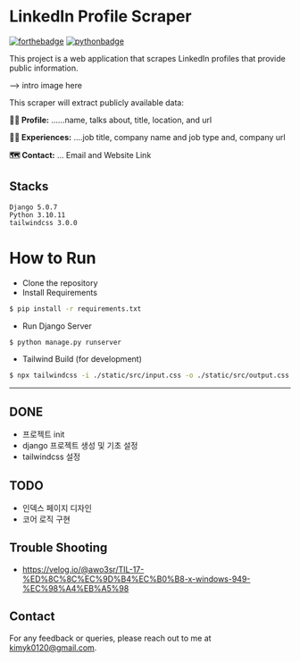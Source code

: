 # LinkedIn Profile Scraper

[![forthebadge](https://forthebadge.com/images/badges/built-with-love.svg)](https://forthebadge.com)
[![pythonbadge](https://forthebadge.com/images/badges/made-with-python.svg)](https://forthebadge.com)

This project is a web application that scrapes LinkedIn profiles that provide public information. 


--> intro image here



This scraper will extract publicly available data: 

**🧑‍🎨 Profile:** ......name, talks about, title, location, and url

**👨‍💼 Experiences:** ....job title, company name and job type and, company url

**🗺️ Contact:** ... Email and Website Link

## Stacks
```angular2html
Django 5.0.7
Python 3.10.11
tailwindcss 3.0.0
```

# How to Run 

- Clone the repository
- Install Requirements
```bash
$ pip install -r requirements.txt
```
-  Run Django Server
```bash
$ python manage.py runserver
```

- Tailwind Build (for development)
```bash
$ npx tailwindcss -i ./static/src/input.css -o ./static/src/output.css --watch
```

---

## DONE
- 프로젝트 init 
- django 프로젝트 생성 및 기초 설정
- tailwindcss 설정


## TODO

- 인덱스 페이지 디자인
- 코어 로직 구현


## Trouble Shooting
- https://velog.io/@awo3sr/TIL-17-%ED%8C%8C%EC%9D%B4%EC%B0%B8-x-windows-949-%EC%98%A4%EB%A5%98

## Contact

For any feedback or queries, please reach out to me at [kimyk0120@gmail.com](kimyk0120@gmail.com).

